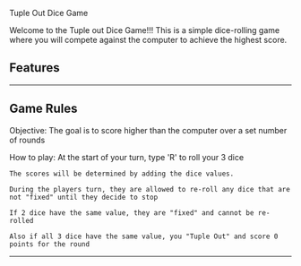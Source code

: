 Tuple Out Dice Game

Welcome to the Tuple out Dice Game!!!
This is a simple dice-rolling game where you will compete against the computer
to achieve the highest score.

Features
------------------------------------------------------------------------------

------------------------------------------------------------------------------
Game Rules
------------------------------------------------------------------------------
Objective:
    The goal is to score higher than the computer over a set number of rounds

How to play:
    At the start of your turn, type 'R' to roll your 3 dice

    The scores will be determined by adding the dice values.

    During the players turn, they are allowed to re-roll any dice that are not "fixed" until they decide to stop

    If 2 dice have the same value, they are "fixed" and cannot be re-rolled

    Also if all 3 dice have the same value, you "Tuple Out" and score 0 points for the round

------------------------------------------------------------------------------
